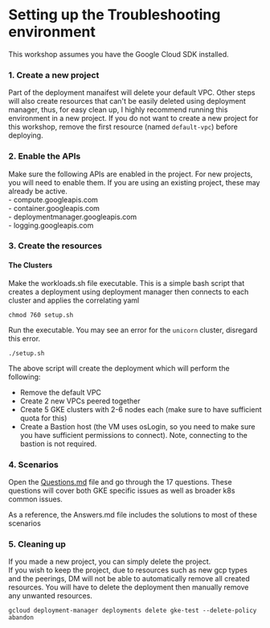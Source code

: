 
# Setting up the Troubleshooting environment

This workshop assumes you have the Google Cloud SDK installed.

### 1. Create a new project

Part of the deployment manaifest will delete your default VPC. Other steps will also create resources that can't be easily deleted using deployment manager, thus, for easy clean up, I highly recommend running this environment in a new project.
If you do not want to create a new project for this workshop, remove the first resource (named `default-vpc`) before deploying.

### 2. Enable the APIs

Make sure the following APIs are enabled in the project. For new projects, you will need to enable them. If you are using an existing project, these may already be active.  
    - compute.googleapis.com  
    - container.googleapis.com  
    - deploymentmanager.googleapis.com  
    - logging.googleapis.com  


### 3. Create the resources

#### The Clusters

Make the workloads.sh file executable. This is a simple bash script that creates a deployment using deployment manager then connects to each cluster and applies the correlating yaml  

    chmod 760 setup.sh

Run the executable. You may see an error for the `unicorn` cluster, disregard this error.

    ./setup.sh

The above script will create the deployment which will perform the following:

- Remove the default VPC
- Create 2 new VPCs peered together
- Create 5 GKE clusters with 2-6 nodes each (make sure to have sufficient quota for this)
- Create a Bastion host (the VM uses osLogin, so you need to make sure you have sufficient permissions to connect). Note, connecting to the bastion is not required.


### 4. Scenarios

Open the [Questions.md](https://github.com/alioualarbi/gke-troubleshooting-labs/blob/master/8-live-debugging/Questions.md) file and go through the 17 questions. These questions will cover both GKE specific issues as well as broader k8s common issues.  

As a reference, the Answers.md file includes the solutions to most of these scenarios


### 5. Cleaning up

If you made a new project, you can simply delete the project.  
If you wish to keep the project, due to resources such as new gcp types and the peerings, DM will not be able to automatically remove all created resources. You will have to delete the deployment then manually remove any unwanted resources.

    gcloud deployment-manager deployments delete gke-test --delete-policy abandon
